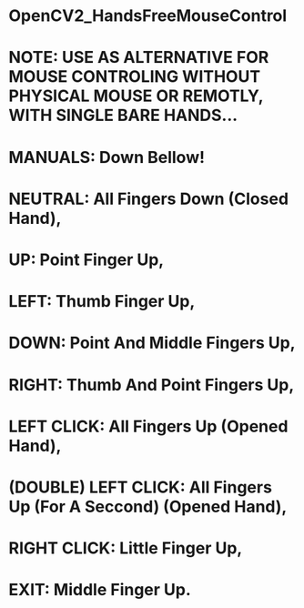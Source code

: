 # OpenCV2_HandsFreeMouseControl

# NOTE: USE AS ALTERNATIVE FOR MOUSE CONTROLING WITHOUT PHYSICAL MOUSE OR REMOTLY, WITH SINGLE BARE HANDS...

# MANUALS: Down Bellow!
  # NEUTRAL: All Fingers Down (Closed Hand),
  
  # UP: Point Finger Up,
  # LEFT: Thumb Finger Up,
  # DOWN: Point And Middle Fingers Up,
  # RIGHT: Thumb And Point Fingers Up,

  # LEFT CLICK: All Fingers Up (Opened Hand),
  # (DOUBLE) LEFT CLICK: All Fingers Up (For A Seccond) (Opened Hand),
  
  # RIGHT CLICK: Little Finger Up,

  # EXIT: Middle Finger Up.
